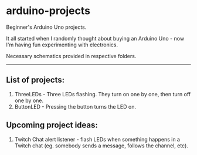 # arduino-projects
Beginner's Arduino Uno projects.

It all started when I randomly thought about buying an Arduino Uno - now I'm having fun experimenting with electronics.

Necessary schematics provided in respective folders.

---

## List of projects:
1. ThreeLEDs - Three LEDs flashing. They turn on one by one, then turn off one by one.
2. ButtonLED - Pressing the button turns the LED on.

## Upcoming project ideas:
1. Twitch Chat alert listener - flash LEDs when something happens in a Twitch chat (eg. somebody sends a message, follows the channel, etc).
